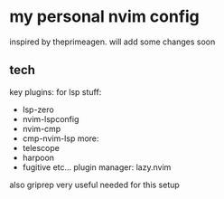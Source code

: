 # my personal nvim config

inspired by theprimeagen.
will add some changes soon


## tech
key plugins:
for lsp stuff:
- lsp-zero
- nvim-lspconfig
- nvim-cmp
- cmp-nvim-lsp
more:
- telescope
- harpoon
- fugitive
etc...
plugin manager: lazy.nvim

also griprep very useful needed for this setup

